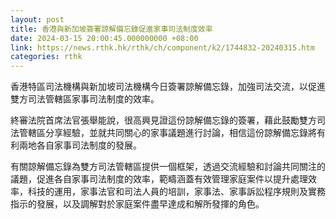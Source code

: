 ```yaml
---
layout: post
title: 香港與新加坡簽署諒解備忘錄促進家事司法制度效率
date: 2024-03-15 20:00:45.000000000 +08:00
link: https://news.rthk.hk/rthk/ch/component/k2/1744832-20240315.htm
categories: rthk
---
```


香港特區司法機構與新加坡司法機構今日簽署諒解備忘錄，加強司法交流，以促進雙方司法管轄區家事司法制度的效率。

終審法院首席法官張舉能說，很高興見證這份諒解備忘錄的簽署，藉此鼓勵雙方司法管轄區分享經驗，並就共同關心的家事議題進行討論，相信這份諒解備忘錄將有利兩地各自家事司法制度的發展。

有關諒解備忘錄為雙方司法管轄區提供一個框架，透過交流經驗和討論共同關注的議題，促進各自家事司法制度的效率，範疇涵蓋有效管理家庭案件以提升處理效率，科技的運用，家事法官和司法人員的培訓，家事法、家事訴訟程序規則及實務指示的發展，以及調解對於家庭案件盡早達成和解所發揮的角色。
